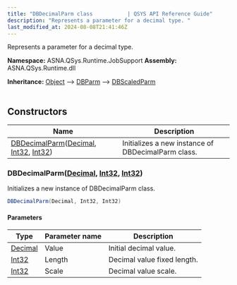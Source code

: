 ```yaml
---
title: "DBDecimalParm class           | QSYS API Reference Guide"
description: "Represents a parameter for a decimal type. "
last_modified_at: 2024-08-08T21:41:46Z
---
```


Represents a parameter for a decimal type.

**Namespace:** ASNA.QSys.Runtime.JobSupport
**Assembly:** ASNA.QSys.Runtime.dll

**Inheritance:** [Object](https://docs.microsoft.com/en-us/dotnet/api/system.object) --> [DBParm](/reference/runtime/qsys-runtime-job-support/db-parm.html) --> [DBScaledParm](/reference/runtime/qsys-runtime-job-support/db-scaled-parm.html)
<br>
<br>

## Constructors

| Name | Description |
| --- | --- |
| [DBDecimalParm](#dbdecimalparmdecimal-int32-int32)([Decimal](https://docs.microsoft.com/en-us/dotnet/api/system.decimal), [Int32](https://docs.microsoft.com/en-us/dotnet/api/system.int32), [Int32](https://docs.microsoft.com/en-us/dotnet/api/system.int32)) | Initializes a new instance of DBDecimalParm class.

### DBDecimalParm([Decimal](https://docs.microsoft.com/en-us/dotnet/api/system.decimal), [Int32](https://docs.microsoft.com/en-us/dotnet/api/system.int32), [Int32](https://docs.microsoft.com/en-us/dotnet/api/system.int32))

Initializes a new instance of DBDecimalParm class.

```cs
DBDecimalParm(Decimal, Int32, Int32)
```

#### Parameters

| Type | Parameter name | Description
| --- | --- | ---
| [Decimal](https://docs.microsoft.com/en-us/dotnet/api/system.decimal) | Value | Initial decimal value.
| [Int32](https://docs.microsoft.com/en-us/dotnet/api/system.int32) | Length | Decimal value fixed length.
| [Int32](https://docs.microsoft.com/en-us/dotnet/api/system.int32) | Scale | Decimal value scale.
